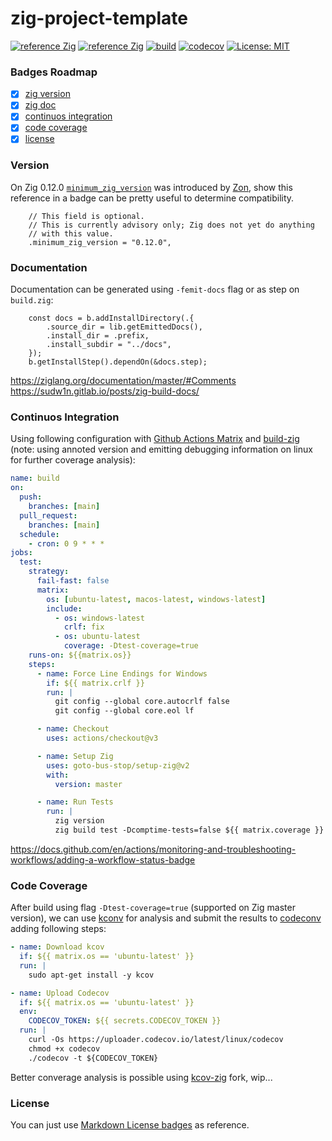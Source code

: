 # zig-project-template

[![reference Zig](https://img.shields.io/badge/zig%20-0.12.0-orange)](https://ziglang.org/)
[![reference Zig](https://img.shields.io/badge/zigdoc%20-pages-orange)](https://ziglang.org/)
[![build](https://github.com/dgv/zig-project-template/actions/workflows/build.yml/badge.svg)](https://github.com/dgv/zig-project-template/actions/workflows/build.yml)
[![codecov](https://codecov.io/gh/dgv/zig-project-template/branch/main/graph/badge.svg)](https://codecov.io/gh/dgv/zig-project-template)
[![License: MIT](https://img.shields.io/badge/license-MIT-yellow.svg)](https://opensource.org/licenses/MIT)

### Badges Roadmap
- [X] [zig version](#version)
- [X] [zig doc](#cocumentation)
- [X] [continuos integration](#continuos-integration)
- [X] [code coverage](#code-coverage)
- [X] [license](#license)

### Version
On Zig 0.12.0 [`minimum_zig_version`](https://github.com/dgv/zig-project-template/blob/main/build.zig.zon#L15-L18) was introduced by [Zon](https://zig.news/edyu/zig-package-manager-wtf-is-zon-558e), show this reference in a badge can be pretty useful to determine compatibility.

```zig
    // This field is optional.
    // This is currently advisory only; Zig does not yet do anything
    // with this value.
    .minimum_zig_version = "0.12.0",
```

### Documentation

Documentation can be generated using `-femit-docs` flag or as step on `build.zig`:

```zig
    const docs = b.addInstallDirectory(.{
        .source_dir = lib.getEmittedDocs(),
        .install_dir = .prefix,
        .install_subdir = "../docs",
    });
    b.getInstallStep().dependOn(&docs.step);
```

https://ziglang.org/documentation/master/#Comments <br>
https://sudw1n.gitlab.io/posts/zig-build-docs/

### Continuos Integration

Using following configuration with [Github Actions Matrix](https://docs.github.com/en/actions/using-jobs/using-a-matrix-for-your-jobs) and [build-zig](https://github.com/marketplace/actions/setup-zig) (note: using annoted version and emitting debugging information on linux for further coverage analysis):

```yaml
name: build
on:
  push:
    branches: [main]
  pull_request:
    branches: [main]
  schedule:
    - cron: 0 9 * * *
jobs:
  test:
    strategy:
      fail-fast: false
      matrix:
        os: [ubuntu-latest, macos-latest, windows-latest]
        include:
          - os: windows-latest
            crlf: fix
          - os: ubuntu-latest
            coverage: -Dtest-coverage=true
    runs-on: ${{matrix.os}}
    steps:
      - name: Force Line Endings for Windows
        if: ${{ matrix.crlf }}
        run: |
          git config --global core.autocrlf false
          git config --global core.eol lf

      - name: Checkout
        uses: actions/checkout@v3

      - name: Setup Zig
        uses: goto-bus-stop/setup-zig@v2
        with:
          version: master

      - name: Run Tests
        run: |
          zig version
          zig build test -Dcomptime-tests=false ${{ matrix.coverage }}
```

https://docs.github.com/en/actions/monitoring-and-troubleshooting-workflows/adding-a-workflow-status-badge

### Code Coverage

After build using flag `-Dtest-coverage=true` (supported on Zig master version), we can use [kconv](https://github.com/SimonKagstrom/kcov) for analysis and submit the results to [codeconv](https://github.com/SimonKagstrom/kcov/blob/master/doc/codecov.md) adding following steps:

```yaml
- name: Download kcov
  if: ${{ matrix.os == 'ubuntu-latest' }}
  run: |
    sudo apt-get install -y kcov

- name: Upload Codecov
  if: ${{ matrix.os == 'ubuntu-latest' }}
  env:
    CODECOV_TOKEN: ${{ secrets.CODECOV_TOKEN }}
  run: |
    curl -Os https://uploader.codecov.io/latest/linux/codecov
    chmod +x codecov
    ./codecov -t ${CODECOV_TOKEN}
```

Better converage analysis is possible using [kcov-zig](https://github.com/liyu1981/kcov/tree/kcov-zig) fork, wip...

### License
You can just use [Markdown License badges](https://gist.github.com/lukas-h/2a5d00690736b4c3a7ba) as reference.
